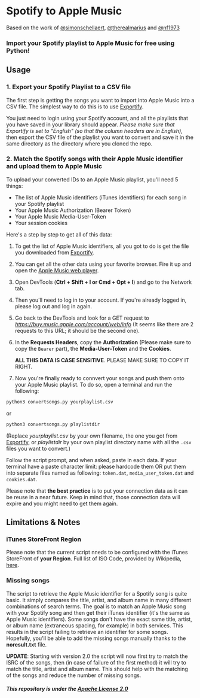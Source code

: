 # Spotify to Apple Music

Based on the work of [@simonschellaert](https://github.com/simonschellaert/spotify2am), [@therealmarius](https://github.com/therealmarius) and [@nf1973](https://github.com/nf1973)

### Import your Spotify playlist to Apple Music **for free** using Python!

## Usage

### 1. Export your Spotify Playlist to a CSV file

The first step is getting the songs you want to import into Apple Music into a CSV file. The simplest way to do this is to use [Exportify](https://watsonbox.github.io/exportify/).

You just need to login using your Spotify account, and all the playlists that you have saved in your library should appear. *Please make sure that Exportify is set to "English" (so that the column headers are in English)*, then export the CSV file of the playlist you want to convert and save it in the same directory as the directory where you cloned the repo.

### 2. Match the Spotify songs with their Apple Music identifier and upload them to Apple Music

To upload your converted IDs to an Apple Music playlist, you'll need 5 things:

- The list of Apple Music identifiers (iTunes identifiers) for each song in your Spotify playlist
- Your Apple Music Authorization (Bearer Token)
- Your Apple Music Media-User-Token
- Your session cookies

Here's a step by step to get all of this data:

1. To get the list of Apple Music identifiers, all you got to do is get the file you downloaded from [Exportify](https://watsonbox.github.io/exportify/).
2. You can get all the other data using your favorite browser. Fire it up and open the [Apple Music web player](https://music.apple.com).
3. Open DevTools (**Ctrl + Shift + I or Cmd + Opt + I**) and go to the Network tab.
4. Then you'll need to log in to your account. If you're already logged in, please log out and log in again.
5. Go back to the DevTools and look for a GET request to *https://buy.music.apple.com/account/web/info* (It seems like there are 2 requests to this URL; it should be the second one).
6. In the **Requests Headers**, copy the **Authorization** (Please make sure to copy the `Bearer` part), the **Media-User-Token** and the **Cookies**.

   **ALL THIS DATA IS CASE SENSITIVE**. PLEASE MAKE SURE TO COPY IT RIGHT.

7. Now you're finally ready to connvert your songs and push them onto your Apple Music playlist. To do so, open a terminal and run the following:

```bash
python3 convertsongs.py yourplaylist.csv
```

or

```bash
python3 convertsongs.py playlistdir
```

(Replace _yourplaylist.csv_ by your own filename, the one you got from [Exportify](https://watsonbox.github.io/exportify/), or _playlistdir_ by your own playlist directory name with all the `.csv` files you want to convert.)

Follow the script prompt, and when asked, paste in each data. If your terminal have a paste character limit: please hardcode them OR put them into separate files named as following: `token.dat`, `media_user_token.dat` and `cookies.dat`.

Please note that **the best practice** is to put your connection data as it can be reuse in a near future. Keep in mind that, those connection data will expire and you might need to get them again.

## Limitations & Notes

### iTunes StoreFront Region

Please note that the current script nneds to be configured with the iTunes StoreFront of **your Region**. Full list of ISO Code, provided by Wikipedia, [here](https://en.wikipedia.org/wiki/ISO_3166-1_alpha-2).

### Missing songs

The script to retrieve the Apple Music identifier for a Spotify song is quite basic. It simply compares the title, artist, and album name in many different combinations of search terms. The goal is to match an Apple Music song with your Spotify song and then get their iTunes identifier (it's the same as Apple Music identifiers). Some songs don't have the exact same title, artist, or album name (extraneous spacing, for example) in both services. This results in the script failing to retrieve an identifier for some songs. Hopefully, you'll be able to add the missing songs manually thanks to the **noresult.txt** file.

**UPDATE**: Starting with version 2.0 the script will now first try to match the ISRC of the songs, then (in case of failure of the first method) it will try to match the title, artist and album name. This should help with the matching of the songs and reduce the number of missing songs.

##### This repository is under the [Apache License 2.0](LICENSE)
